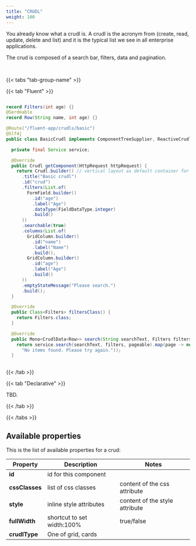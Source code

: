 ```yaml
---
title: "CRUDL"
weight: 100
---
```



You already know what a crudl is. A crudl is the acronym from (create, read, update, delete and list) and it is the 
typical list we see in all enterprise applications.

The crud is composed of a search bar, filters, data and pagination.

<div style="display: flex; align-items: center; justify-content: center; width: 100%; margin-bottom: 30px;">
  <mateu-component id="componente" style="width: unset;"></mateu-component>
</div>

<script>

  const component = {
  "type": "ClientSide",
  "metadata": {
    "type": "TableCrud",
    "columns": [
      {
        "id": "name",
        "dataType": "string",
        "header": "Name",
        "detail": false,
        "sortable": false,
        "serverSideSortable": false
      },
      {
        "id": "age",
        "dataType": "string",
        "header": "Age",
        "detail": false,
        "sortable": false,
        "serverSideSortable": false
      }
    ],
    "title": "Basic crudl",
    "canEdit": false,
    "selectionListened": false,
    "hasActionOnSelectedRow": false,
    "multipleRowSelectionEnabled": false,
    "searchable": true,
    "showCards": false,
    "filters": [
      {
        "type": "FormField",
        "fieldId": "age",
        "dataType": "integer",
        "stereotype": "regular",
        "observed": false,
        "autofocus": false,
        "label": "Age",
        "colspan": 0,
        "rightAligned": false,
        "bold": false,
        "required": false
      }
    ],
    "child": false
  },
  "id": "crud"
};

    document.getElementById('componente').component = component;

</script>

{{< tabs "tab-group-name" >}}

{{< tab "Fluent" >}}

```java

record Filters(int age) {}
@Serdeable
record Row(String name, int age) {}

@Route("/fluent-app/crudls/basic")
@Slf4j
public class BasicCrudl implements ComponentTreeSupplier, ReactiveCrudlBackend<Filters, Row> {

  private final Service service;

  @Override
  public Crudl getComponent(HttpRequest httpRequest) {
    return Crudl.builder() // vertical layout as default container for children
      .title("Basic crudl")
      .id("crud")
      .filters(List.of(
        FormField.builder()
          .id("age")
          .label("Age")
          .dataType(FieldDataType.integer)
          .build()
      ))
      .searchable(true)
      .columns(List.of(
        GridColumn.builder()
          .id("name")
          .label("Name")
          .build(),
        GridColumn.builder()
          .id("age")
          .label("Age")
          .build()
      ))
      .emptyStateMessage("Please search.")
      .build();
  }

  @Override
  public Class<Filters> filtersClass() {
    return Filters.class;
  }

  @Override
  public Mono<CrudlData<Row>> search(String searchText, Filters filters, Pageable pageable, HttpRequest httpRequest) {
    return service.search(searchText, filters, pageable).map(page -> new CrudlData<>(page,
      "No items found. Please try again."));
  }
  
```

{{< /tab >}}

{{< tab "Declarative" >}}

TBD.

{{< /tab >}}

{{< /tabs >}}


## Available properties

This is the list of available properties for a crud:

| Property         | Description                                                                              | Notes                          |
|------------------|------------------------------------------------------------------------------------------|--------------------------------|
| **id**           | id for this component                                                                    |                                |
| **cssClasses**   | list of css classes                                                                      | content of the css attribute   |
| **style**        | inline style attributes                                                                  | content of the style attribute |
| **fullWidth**    | shortcut to set width:100%                                                               | true/false                     |
| **crudlType**    | One of grid, cards                                                                       |                      |








